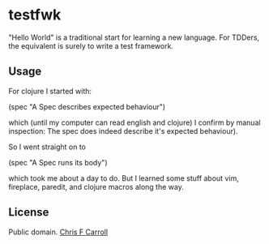 # testfwk

"Hello World" is a traditional start for learning a new language. For TDDers, the equivalent is surely to write a test framework.

## Usage

For clojure I started with:

(spec "A Spec describes expected behaviour")    

which (until my computer can read english and clojure) I confirm by manual inspection: The spec does indeed describe it's expected behaviour).

So I went straight on to

(spec "A Spec runs its body") 

which took me about a day to do. But I learned some stuff about vim, fireplace, paredit, and clojure macros along the way.


## License

Public domain.
<a href="http://cafe-encounter.net/" rel="dct:creator"><span property="dct:title">Chris F Carroll</span></a>
